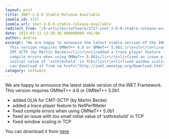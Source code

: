 ```yaml
---
layout: post
title: INET-2.6.0 Stable Release Available
joomla_id: 3727
joomla_url: inet-2-6-0-stable-release-available
redirect_from: '/9-articles/software/3727-inet-2-6-0-stable-release-available'
date: 2015-03-11 13:30:36.000000000 +01:00
author: Andras
excerpt: "We are happy to announce the latest stable version of the INET Framework.
  This version requires OMNeT++ 4.6 or OMNeT++ 5.0b1.\r\n<ul>\r\n<li>added OLIA for
  CMT-SCTP (by Martin Becke)</li>\r\n<li>added a trace player feature to NetPerfMeter</li>\r\n<li>fixed
  compile errors when using OMNeT++ 5.0b1</li>\r\n<li>fixed an issue with too small
  initial value of ‘ssthreshold’ in TCP</li>\r\n<li>fixed window scaling in TCP</li>\r\n</ul>\r\nYou
  can download it from <a href=\"http://inet.omnetpp.org/Download.html\">here</a>."
category: Software
---
```

We are happy to announce the latest stable version of the INET Framework. This version requires OMNeT++ 4.6 or OMNeT++ 5.0b1.
<ul>
<li>added OLIA for CMT-SCTP (by Martin Becke)</li>
<li>added a trace player feature to NetPerfMeter</li>
<li>fixed compile errors when using OMNeT++ 5.0b1</li>
<li>fixed an issue with too small initial value of ‘ssthreshold’ in TCP</li>
<li>fixed window scaling in TCP</li>
</ul>
You can download it from <a href="http://inet.omnetpp.org/Download.html">here</a>.
